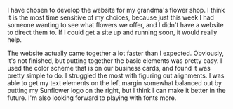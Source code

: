 I have chosen to develop the website for my grandma's flower shop. I think it is the most time sensitive of my choices, because just this week I had someone wanting to see what flowers we offer, and I didn't have a website to direct them to. If I could get a site up and running soon, it would really help.

The website actually came together a lot faster than I expected. Obviously, it's not finished, but putting together the basic elements was pretty easy. I used the color scheme that is on our business cards, and found it was pretty simple to do. I struggled the most with figuring out alignments. I was able to get my text elements on the left margin somewhat balanced out by putting my Sunflower logo on the right, but I think I can make it better in the future. I'm also looking forward to playing with fonts more. 